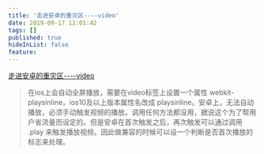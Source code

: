 ```yaml
---
title: '走进安卓的重灾区----video'
date: 2019-09-17 12:01:42
tags: []
published: true
hideInList: false
feature: 
---
```

[走进安卓的重灾区----video]([走进安卓的重灾区----video](https://juejin.im/post/5d8046345188253849631aa6))
>在ios上会自动全屏播放，需要在video标签上设置一个属性 webkit-playsinline，ios10及以上版本属性名改成 playsinline。安卓上，无法自动播放，必须手动触发视频的播放。调用任何方法都没用，据说这个为了帮用户省流量而设定的。但是安卓在首次触发之后，再次触发可以通过调用 .play 来触发播放视频。因此做兼容的时候可以设一个判断是否首次播放的标志来处理。 